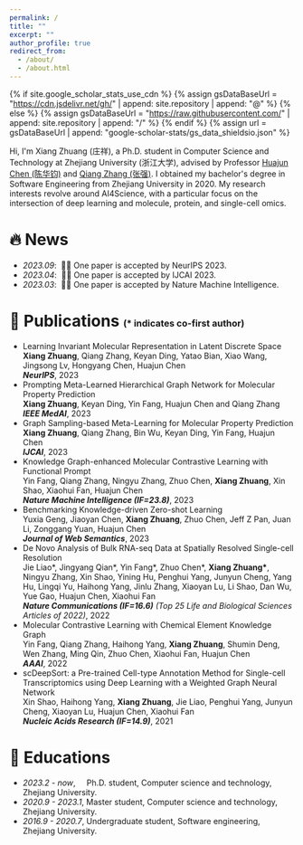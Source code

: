 ```yaml
---
permalink: /
title: ""
excerpt: ""
author_profile: true
redirect_from: 
  - /about/
  - /about.html
---
```


{% if site.google_scholar_stats_use_cdn %}
{% assign gsDataBaseUrl = "https://cdn.jsdelivr.net/gh/" | append: site.repository | append: "@" %}
{% else %}
{% assign gsDataBaseUrl = "https://raw.githubusercontent.com/" | append: site.repository | append: "/" %}
{% endif %}
{% assign url = gsDataBaseUrl | append: "google-scholar-stats/gs_data_shieldsio.json" %}

<span class='anchor' id='about-me'></span>

Hi, I'm Xiang Zhuang (庄祥), a Ph.D. student in Computer Science and Technology at Zhejiang University (浙江大学), advised by Professor [Huajun Chen (陈华钧)](https://person.zju.edu.cn/en/huajun) and [Qiang Zhang (张强)](https://person.zju.edu.cn/qiangzhang). I obtained my bachelor's degree in Software Engineering from Zhejiang University in 2020. My research interests revolve around AI4Science, with a particular focus on the intersection of deep learning and molecule, protein, and single-cell omics.



# 🔥 News
- *2023.09*: &nbsp;🎉🎉 One paper is accepted by NeurIPS 2023. 
- *2023.04*: &nbsp;🎉🎉 One paper is accepted by IJCAI 2023. 
- *2023.03*: &nbsp;🎉🎉 One paper is accepted by Nature Machine Intelligence. 


# 📝 Publications <font size=3>(* indicates co-first author)</font>

<!-- <div class='paper-box'><div class='paper-box-image'><div><div class="badge">CVPR 2016</div><img src='images/500x300.png' alt="sym" width="100%"></div></div>
<div class='paper-box-text' markdown="1">

[Deep Residual Learning for Image Recognition](https://openaccess.thecvf.com/content_cvpr_2016/papers/He_Deep_Residual_Learning_CVPR_2016_paper.pdf)

**Kaiming He**, Xiangyu Zhang, Shaoqing Ren, Jian Sun

[**Project**](https://scholar.google.com/citations?view_op=view_citation&hl=zh-CN&user=DhtAFkwAAAAJ&citation_for_view=DhtAFkwAAAAJ:ALROH1vI_8AC) <strong><span class='show_paper_citations' data='DhtAFkwAAAAJ:ALROH1vI_8AC'></span></strong>
- Lorem ipsum dolor sit amet, consectetur adipiscing elit. Vivamus ornare aliquet ipsum, ac tempus justo dapibus sit amet. 
</div>
</div> -->

- Learning Invariant Molecular Representation in Latent Discrete Space<br>**Xiang Zhuang**, Qiang Zhang, Keyan Ding, Yatao Bian, Xiao Wang, Jingsong Lv, Hongyang Chen, Huajun Chen<br> ***NeurIPS***, 2023
- Prompting Meta-Learned Hierarchical Graph Network for Molecular Property Prediction<br>**Xiang Zhuang**, Keyan Ding, Yin Fang, Huajun Chen and Qiang Zhang<br> ***IEEE MedAI***, 2023
- Graph Sampling-based Meta-Learning for Molecular Property Prediction<br>**Xiang Zhuang**, Qiang Zhang, Bin Wu, Keyan Ding, Yin Fang, Huajun Chen<br> ***IJCAI***, 2023
- Knowledge Graph-enhanced Molecular Contrastive Learning with Functional Prompt<br>Yin Fang, Qiang Zhang, Ningyu Zhang, Zhuo Chen, **Xiang Zhuang**, Xin Shao, Xiaohui Fan, Huajun Chen<br> ***Nature Machine Intelligence (IF=23.8)***, 2023
- Benchmarking Knowledge-driven Zero-shot Learning<br>Yuxia Geng, Jiaoyan Chen, **Xiang Zhuang**, Zhuo Chen, Jeff Z Pan, Juan Li, Zonggang Yuan, Huajun Chen<br>***Journal of Web Semantics***, 2023
- De Novo Analysis of Bulk RNA-seq Data at Spatially Resolved Single-cell Resolution<br>Jie Liao\*, Jingyang Qian\*, Yin Fang\*, Zhuo Chen\*, **Xiang Zhuang\***, Ningyu Zhang, Xin Shao, Yining Hu, Penghui Yang, Junyun Cheng, Yang Hu, Lingqi Yu, Haihong Yang, Jinlu Zhang, Xiaoyan Lu, Li Shao, Dan Wu, Yue Gao, Huajun Chen, Xiaohui Fan<br>***Nature Communications (IF=16.6)** (Top 25 Life and Biological Sciences Articles of 2022)*, 2022
- Molecular Contrastive Learning with Chemical Element Knowledge Graph<br>Yin Fang, Qiang Zhang, Haihong Yang, **Xiang Zhuang**, Shumin Deng, Wen Zhang, Ming Qin, Zhuo Chen, Xiaohui Fan, Huajun Chen<br>***AAAI***, 2022
- scDeepSort: a Pre-trained Cell-type Annotation Method for Single-cell Transcriptomics using Deep Learning with a Weighted Graph Neural Network<br>Xin Shao, Haihong Yang, **Xiang Zhuang**, Jie Liao, Penghui Yang, Junyun Cheng, Xiaoyan Lu, Huajun Chen, Xiaohui Fan<br>***Nucleic Acids Research (IF=14.9)***, 2021

<!-- # 🎖 Honors and Awards
- *2021.10* Lorem ipsum dolor sit amet, consectetur adipiscing elit. Vivamus ornare aliquet ipsum, ac tempus justo dapibus sit amet. 
- *2021.09* Lorem ipsum dolor sit amet, consectetur adipiscing elit. Vivamus ornare aliquet ipsum, ac tempus justo dapibus sit amet.  -->

# 📖 Educations
- *2023.2 - now*, &nbsp;&nbsp;&nbsp;  Ph.D. student, Computer science and technology, Zhejiang University.
- *2020.9 - 2023.1*, Master student, Computer science and technology, Zhejiang University.
- *2016.9 - 2020.7*, Undergraduate student, Software engineering, Zhejiang University. 

<!-- # 💬 Invited Talks
- *2021.06*, Lorem ipsum dolor sit amet, consectetur adipiscing elit. Vivamus ornare aliquet ipsum, ac tempus justo dapibus sit amet. 
- *2021.03*, Lorem ipsum dolor sit amet, consectetur adipiscing elit. Vivamus ornare aliquet ipsum, ac tempus justo dapibus sit amet.  \| [\[video\]](https://github.com/)

# 💻 Internships
- *2019.05 - 2020.02*, [Lorem](https://github.com/), China. -->